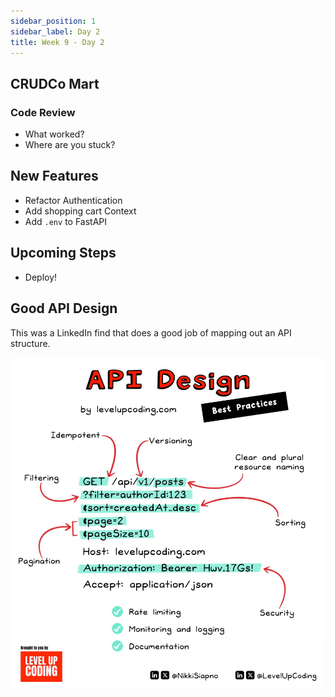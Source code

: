 ```yaml
---
sidebar_position: 1
sidebar_label: Day 2
title: Week 9 - Day 2
---
```


<!-- markdownlint-disable no-inline-html -->

## CRUDCo Mart

### Code Review

- What worked?
- Where are you stuck?

## New Features

- Refactor Authentication
- Add shopping cart Context
- Add `.env` to FastAPI

## Upcoming Steps

- Deploy!

## Good API Design

This was a LinkedIn find that does a good job of mapping out an API structure.

![API Design Structure](./img/api_design.jpeg)
